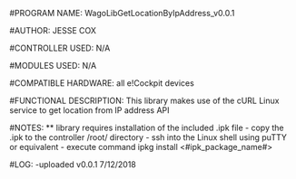 #PROGRAM NAME:
WagoLibGetLocationByIpAddress_v0.0.1

#AUTHOR:
JESSE COX

#CONTROLLER USED:
N/A

#MODULES USED:
N/A

#COMPATIBLE HARDWARE:
all e!Cockpit devices

#FUNCTIONAL DESCRIPTION:
This library makes use of the cURL Linux service to get location from IP address API

#NOTES:
** library requires installation of the included .ipk file
	- copy the .ipk to the controller /root/ directory
	- ssh into the Linux shell using puTTY or equivalent
	- execute command
		ipkg install <#ipk_package_name#>

#LOG:
-uploaded v0.0.1 7/12/2018